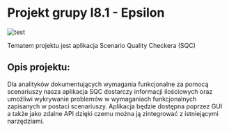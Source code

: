 # Projekt grupy I8.1 - Epsilon 
![test](https://github.com/maciejwawrzyniak24/IO-projekt/actions/workflows/ci.yml/badge.svg)

Tematem projektu jest aplikacja Scenario Quality Checkera (SQC)
## Opis projektu:
Dla analityków dokumentujących wymagania funkcjonalne za pomocą scenariuszy nasza aplikacja SQC dostarczy informacji ilościowych oraz umożliwi wykrywanie problemów w wymaganiach funkcjonalnych zapisanych w postaci scenariuszy. Aplikacja będzie dostępna poprzez GUI a także jako zdalne API dzięki czemu można ją zintegrować z istniejącymi narzędziami.
